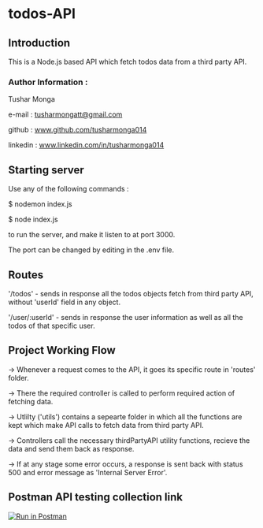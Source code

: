 
# todos-API

  
  

## Introduction

  

This is a Node.js based API which fetch todos data from a third party API.

  

### Author Information :

Tushar Monga

e-mail : tusharmongatt@gmail.com

github : www.github.com/tusharmonga014

linkedin : www.linkedin.com/in/tusharmonga014

  
  

## Starting server

  

Use any of the following commands :

$ nodemon index.js

$ node index.js

to run the server, and make it listen to at port 3000.

The port can be changed by editing in the .env file.

  
  

## Routes

  

'/todos' - sends in response all the todos objects fetch from third party API, without 'userId' field in any object.

'/user/:userId' - sends in response the user information as well as all the todos of that specific user.

  
  

## Project Working Flow

  

-> Whenever a request comes to the API, it goes its specific route in 'routes' folder.

-> There the required controller is called to perform required action of fetching data.

-> Utlilty ('utils') contains a sepearte folder in which all the functions are kept which make API calls to fetch data from third party API.

-> Controllers call the necessary thirdPartyAPI utility functions, recieve the data and send them back as response.

-> If at any stage some error occurs, a response is sent back with status 500 and error message as 'Internal Server Error'.

  

## Postman API testing collection link

[![Run in Postman](https://run.pstmn.io/button.svg)](https://app.getpostman.com/run-collection/b9a6b32bdc733704307e?action=collection%2Fimport)
